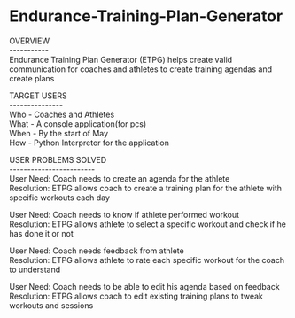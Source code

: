 # Endurance-Training-Plan-Generator

OVERVIEW<br>
-----------<br>
Endurance Training Plan Generator (ETPG) helps create valid communication for coaches and athletes to create training agendas and create plans

TARGET USERS<br>
---------------<br>
Who - Coaches and Athletes<br>
What - A console application(for pcs)<br>
When - By the start of May<br>
How - Python Interpretor for the application<br>

USER PROBLEMS SOLVED<br>
------------------------<br>
User Need: Coach needs to create an agenda for the athlete<br>
Resolution: ETPG allows coach to create a training plan for the athlete with specific workouts each day<br>

User Need: Coach needs to know if athlete performed workout<br>
Resolution: ETPG allows athlete to select a specific workout and check if he has done it or not<br>

User Need: Coach needs feedback from athlete<br>
Resolution: ETPG allows athlete to rate each specific workout for the coach to understand<br>

User Need: Coach needs to be able to edit his agenda based on feedback<br>
Resolution: ETPG allows coach to edit existing training plans to tweak workouts and sessions
